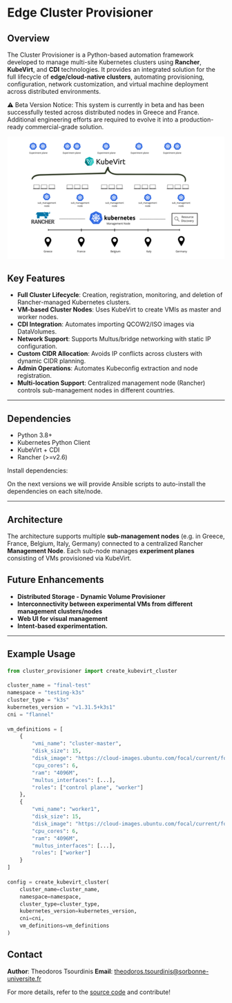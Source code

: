 # Edge Cluster Provisioner

## Overview

The Cluster Provisioner is a Python-based automation framework developed to manage multi-site Kubernetes clusters using **Rancher**, **KubeVirt**, and **CDI** technologies. It provides an integrated solution for the full lifecycle of **edge/cloud-native clusters**, automating provisioning, configuration, network customization, and virtual machine deployment across distributed environments.

⚠️ Beta Version Notice: This system is currently in beta and has been successfully tested across distributed nodes in Greece and France. Additional engineering efforts are required to evolve it into a production-ready commercial-grade solution.

![Cluster Provisioner Architecture](cluster-provisioner.png)

## Key Features

* **Full Cluster Lifecycle**: Creation, registration, monitoring, and deletion of Rancher-managed Kubernetes clusters.
* **VM-based Cluster Nodes**: Uses KubeVirt to create VMIs as master and worker nodes.
* **CDI Integration**: Automates importing QCOW2/ISO images via DataVolumes.
* **Network Support**: Supports Multus/bridge networking with static IP configuration.
* **Custom CIDR Allocation**: Avoids IP conflicts across clusters with dynamic CIDR planning.
* **Admin Operations**: Automates Kubeconfig extraction and node registration.
* **Multi-location Support**: Centralized management node (Rancher) controls sub-management nodes in different countries.

---

## Dependencies

* Python 3.8+
* Kubernetes Python Client
* KubeVirt + CDI
* Rancher (>=v2.6)

Install dependencies:

On the next versions we will provide Ansible scripts to auto-install the dependencies on each site/node.

---

## Architecture

The architecture supports multiple **sub-management nodes** (e.g. in Greece, France, Belgium, Italy, Germany) connected to a centralized Rancher **Management Node**. Each sub-node manages **experiment planes** consisting of VMs provisioned via KubeVirt.


## Future Enhancements

* **Distributed Storage - Dynamic Volume Provisioner**
* **Interconnectivity between experimental VMs from different management clusters/nodes**
* **Web UI for visual management**
* **Intent-based experimentation.**

---

## Example Usage

```python
from cluster_provisioner import create_kubevirt_cluster

cluster_name = "final-test"
namespace = "testing-k3s"
cluster_type = "k3s"
kubernetes_version = "v1.31.5+k3s1"
cni = "flannel"

vm_definitions = [
    {
        "vmi_name": "cluster-master",
        "disk_size": 15,
        "disk_image": "https://cloud-images.ubuntu.com/focal/current/focal-server-cloudimg-amd64.img",
        "cpu_cores": 6,
        "ram": "4096M",
        "multus_interfaces": [...],
        "roles": ["control plane", "worker"]
    },
    {
        "vmi_name": "worker1",
        "disk_size": 15,
        "disk_image": "https://cloud-images.ubuntu.com/focal/current/focal-server-cloudimg-amd64.img",
        "cpu_cores": 6,
        "ram": "4096M",
        "multus_interfaces": [...],
        "roles": ["worker"]
    }
]

config = create_kubevirt_cluster(
    cluster_name=cluster_name,
    namespace=namespace,
    cluster_type=cluster_type,
    kubernetes_version=kubernetes_version,
    cni=cni,
    vm_definitions=vm_definitions
)
```


## Contact

**Author**: Theodoros Tsourdinis
**Email**: [theodoros.tsourdinis@sorbonne-universite.fr](mailto:theodoros.tsourdinis@sorbonne-universite.fr)

For more details, refer to the [source code](#) and contribute!
